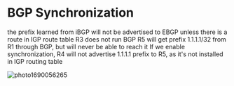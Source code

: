 # BGP Synchronization
the prefix learned from iBGP will not be advertised to EBGP unless there is a route in IGP route table
R3 does not run BGP
R5 will get prefix 1.1.1.1/32 from R1 through BGP, but will never be able to reach it
If we enable synchronization, R4 will not advertise 1.1.1.1 prefix to R5, as it's not installed in IGP routing table


![photo1690056265](https://github.com/DariaShantalova/dariashantalova.github.io/assets/34622678/72d07792-2eae-4bbd-b0b4-8bb3739b39a4)
